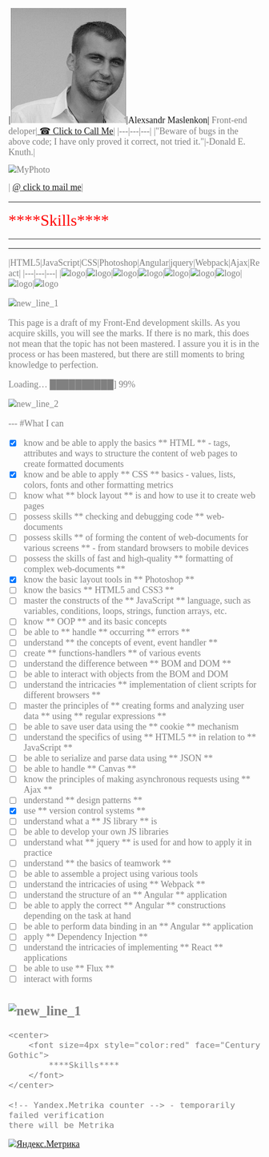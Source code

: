 
|![FacePic][MyFace]|<font size=4px style="color:" face="Century Gothic">Alexsandr Maslenkon|<font size=4px style="color:grey" face="Century Gothic"> Front-end deloper|<font size=4px style="color:" face="Century Gothic"><a href="tel:+375291921091"> ☎ Click to Call Me</a>|
|---|---|---|
|"Beware of bugs in the above code; I have only proved it correct, not tried it."|-Donald E. Knuth.|<p><img src="https://w7.pngwing.com/pngs/933/443/png-transparent-gray-smiley-smiley-emoticon-faces-miscellaneous-face-text.png" width="100" height="auto" alt="MyPhoto"></p>|<font size=4px style="color:" face="Century Gothic"> <a href = "mailto: Maslenkov2010@gmail.com"> @ click to mail me</a>|

[MyFace]:https://github.com/Maslik001/itstep/blob/gh-pages/MyPhoto.jpg?raw=true

---

<font size=6px style="color:red" face="Century Gothic">
****Skills****
</font>

---

---

|HTML5|JavaScript|CSS|Photoshop|Angular|jquery|Webpack|Ajax|React|
|---|---|---|
|![logo][HTML5]|![logo][JavaScript]|![logo][CSS]|![logo][Photoshop]|![logo][Angular]|![logo][jquery]|![logo][Webpack]|![logo][Ajax]|![logo][React]

[HTML5]:https://static.wikia.nocookie.net/wikies/images/0/05/HTML5_logo.png/revision/latest?cb=20170512222450&path-prefix=ru

[JavaScript]: https://cdn.iconscout.com/icon/free/png-256/javascript-2752148-2284965.png

[CSS]: https://cdn.pixabay.com/photo/2017/03/30/17/42/css-2189148_1280.png

[Photoshop]:https://upload.wikimedia.org/wikipedia/commons/thumb/a/af/Adobe_Photoshop_CC_icon.svg/1200px-Adobe_Photoshop_CC_icon.svg.png

[Angular]:https://upload.wikimedia.org/wikipedia/commons/thumb/c/cf/Angular_full_color_logo.svg/1200px-Angular_full_color_logo.svg.png

[jquery]:https://habrastorage.org/getpro/habr/post_images/99b/37e/278/99b37e278226b136bac04f85ab8e238c.png

[Webpack]: https://habrastorage.org/webt/k-/tm/2g/k-tm2gvbb_ky6gdrd-tzqrzjkf4.png

[Ajax]:https://upload.wikimedia.org/wikipedia/commons/thumb/a/a1/AJAX_logo_by_gengns.svg/1200px-AJAX_logo_by_gengns.svg.png

[React]: https://upload.wikimedia.org/wikipedia/commons/thumb/a/a7/React-icon.svg/1200px-React-icon.svg.png

![new_line_1](http://31.media.tumblr.com/4ff66ab77c2f61d33c0e3213f39ea0e8/tumblr_n9ncudy6ci1qzag1wo1_500.gif)

<font style="color:grey" face="Century Gothic">
This page is a draft of my Front-End development skills.
As you acquire skills, you will see the marks.
If there is no mark, this does not mean that the topic has not been mastered.
I assure you it is in the process or has been mastered, but there are still moments to bring knowledge to perfection.
<p>
Loading… ██████████] 99%</font>





![new_line_2](https://sdvv.ru/upload/iblock/52a/52a80921f26f2bd98833c7cf343e6896.jpg)


<font style="color:" face="Century Gothic">
---
#What I can

- [x] know and be able to apply the basics ** HTML ** - tags, attributes and ways to structure the content of web pages to create formatted documents 
- [x] know and be able to apply ** CSS ** basics - values, lists, colors, fonts and other formatting metrics 
- [ ] know what ** block layout ** is and how to use it to create web pages 
- [ ] possess skills ** checking and debugging code ** web-documents 
- [ ] possess skills ** of forming the content of web-documents for various screens ** - from standard browsers to mobile devices 
- [ ] possess the skills of fast and high-quality ** formatting of complex web-documents **
- [x] know the basic layout tools in ** Photoshop **
- [ ] know the basics ** HTML5 and CSS3 **
- [ ] master the constructs of the ** JavaScript ** language, such as variables, conditions, loops, strings, function arrays, etc.
- [ ] know ** OOP ** and its basic concepts
- [ ] be able to ** handle ** occurring ** errors **
- [ ] understand ** the concepts of event, event handler **
- [ ] create ** functions-handlers ** of various events
- [ ] understand the difference between ** BOM and DOM **
- [ ] be able to interact with objects from the BOM and DOM
- [ ] understand the intricacies ** implementation of client scripts for different browsers **
- [ ] master the principles of ** creating forms and analyzing user data ** using ** regular expressions **
- [ ] be able to save user data using the ** cookie ** mechanism
- [ ] understand the specifics of using ** HTML5 ** in relation to ** JavaScript **
- [ ] be able to serialize and parse data using ** JSON **
- [ ] be able to handle ** Canvas **
- [ ] know the principles of making asynchronous requests using ** Ajax **
- [ ] understand ** design patterns **
- [x] use ** version control systems **
- [ ] understand what a ** JS library ** is
- [ ] be able to develop your own JS libraries
- [ ] understand what ** jquery ** is used for and how to apply it in practice
- [ ] understand ** the basics of teamwork **
- [ ] be able to assemble a project using various tools
- [ ] understand the intricacies of using ** Webpack **
- [ ] understand the structure of an ** Angular ** application
- [ ] be able to apply the correct ** Angular ** constructions depending on the task at hand
- [ ] be able to perform data binding in an ** Angular ** application
- [ ] apply ** Dependency Injection **
- [ ] understand the intricacies of implementing ** React ** applications
- [ ] be able to use ** Flux **
- [ ] interact with forms

![new_line_1](https://acegif.com/wp-content/gifs/hamster-99.gif)
---
```
<center>
	<font size=4px style="color:red" face="Century Gothic">
		****Skills****
	</font>
</center>

<!-- Yandex.Metrika counter --> - temporarily failed verification
there will be Metrika
```
<!-- Yandex.Metrika informer -->
<a href="https://metrika.yandex.ru/stat/?id=86301503&amp;from=informer"
target="_blank" rel="nofollow"><img src="https://informer.yandex.ru/informer/86301503/2_1_20EC20FF_00CC00FF_0_pageviews"
style="width:80px; height:31px; border:0;" alt="Яндекс.Метрика" title="Яндекс.Метрика: данные за сегодня (просмотры)" class="ym-advanced-informer" data-cid="86301503" data-lang="ru" /></a>
<!-- /Yandex.Metrika informer -->
<!-- Yandex.Metrika counter -->
<script type="text/javascript" >
   (function(m,e,t,r,i,k,a){m[i]=m[i]||function(){(m[i].a=m[i].a||[]).push(arguments)};
   m[i].l=1*new Date();k=e.createElement(t),a=e.getElementsByTagName(t)[0],k.async=1,k.src=r,a.parentNode.insertBefore(k,a)})
   (window, document, "script", "https://mc.yandex.ru/metrika/tag.js", "ym");
   ym(86301503, "init", {
        clickmap:true,
        trackLinks:true,
        accurateTrackBounce:true
   });
</script>
<noscript><div><img src="https://mc.yandex.ru/watch/86301503" style="position:absolute; left:-9999px;" alt="" /></div></noscript>
<!-- /Yandex.Metrika counter -->